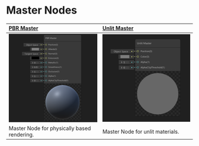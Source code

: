 # Master Nodes

| [PBR Master](PBR-Master-Node.md) | [Unlit Master](Unlit-Master-Node.md) |
|:-------------|:------|
| ![Image](images/PBRMasterNodeThumb.png) | ![Image](images/UnlitMasterNodeThumb.png) |
| Master Node for physically based rendering. | Master Node for unlit materials. |

